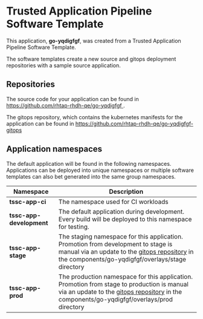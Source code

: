 # Trusted Application Pipeline Software Template

This application, **go-yqdigfgf**, was created from a Trusted Application Pipeline Software Template.

The software templates create a new source and gitops deployment repositories with a sample source application. 

## Repositories

The source code for your application can be found in [https://github.com/rhtap-rhdh-qe/go-yqdigfgf ](https://github.com/rhtap-rhdh-qe/go-yqdigfgf ).
 
The gitops repository, which contains the kubernetes manifests for the application can be found in 
[https://github.com/rhtap-rhdh-qe/go-yqdigfgf-gitops ](https://github.com/rhtap-rhdh-qe/go-yqdigfgf-gitops ) 

## Application namespaces 

The default application will be found in the following namespaces. Applications can be deployed into unique namespaces or multiple software templates can also bet generated into the same group namespaces.  

|  Namespace   |  Description   |  
| -------- | -------- |
| **tssc-app-ci** | The namespace used for CI workloads |
| **tssc-app-development** | The default application during development. Every build will be deployed to this namespace for testing. |
| **tssc-app-stage** | The staging namespace for this application. Promotion from development to stage is manual via an update to the [gitops repository](https://github.com/rhtap-rhdh-qe/go-yqdigfgf-gitops ) in the components/go-yqdigfgf/overlays/stage directory |
| **tssc-app-prod** | The production namespace for this application. Promotion from stage to production is manual via an update to the [gitops repository](https://github.com/rhtap-rhdh-qe/go-yqdigfgf-gitops ) in the components/go-yqdigfgf/overlays/prod directory |